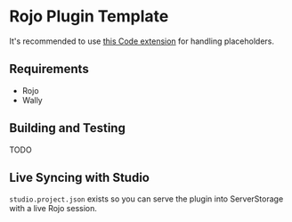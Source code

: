 # Rojo Plugin Template

It's recommended to use [this Code extension](https://marketplace.visualstudio.com/items?itemName=cantonios.project-templates) for handling placeholders.

## Requirements

-   Rojo
-   Wally

## Building and Testing

TODO

## Live Syncing with Studio

`studio.project.json` exists so you can serve the plugin into ServerStorage with a live Rojo session.
